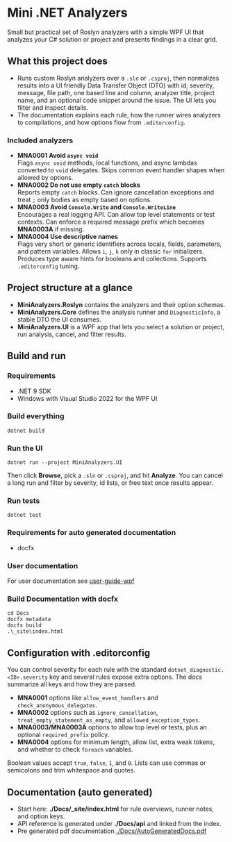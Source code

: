 # Mini .NET Analyzers

Small but practical set of Roslyn analyzers with a simple WPF UI that analyzes your C# solution or project and presents findings in a clear grid.

## What this project does

- Runs custom Roslyn analyzers over a `.sln` or `.csproj`, then normalizes results into a UI friendly Data Transfer Object (DTO) with id, severity, message, file path, one based line and column, analyzer title, project name, and an optional code snippet around the issue. The UI lets you filter and inspect details.  
- The documentation explains each rule, how the runner wires analyzers to compilations, and how options flow from `.editorconfig`.

### Included analyzers

- **MNA0001 Avoid `async void`**  
  Flags `async void` methods, local functions, and async lambdas converted to `void` delegates. Skips common event handler shapes when allowed by options.
- **MNA0002 Do not use empty `catch` blocks**  
  Reports empty `catch` blocks. Can ignore cancellation exceptions and treat `;` only bodies as empty based on options.
- **MNA0003 Avoid `Console.Write` and `Console.WriteLine`**  
  Encourages a real logging API. Can allow top level statements or test contexts. Can enforce a required message prefix which becomes **MNA0003A** if missing.
- **MNA0004 Use descriptive names**  
  Flags very short or generic identifiers across locals, fields, parameters, and pattern variables. Allows `i`, `j`, `k` only in classic `for` initializers. Produces type aware hints for booleans and collections. Supports `.editorconfig` tuning.

## Project structure at a glance

- **MiniAnalyzers.Roslyn** contains the analyzers and their option schemas.  
- **MiniAnalyzers.Core** defines the analysis runner and `DiagnosticInfo`, a stable DTO the UI consumes.  
- **MiniAnalyzers.UI** is a WPF app that lets you select a solution or project, run analysis, cancel, and filter results.

## Build and run

### Requirements

- .NET 9 SDK  
- Windows with Visual Studio 2022 for the WPF UI

### Build everything

```
dotnet build
```

### Run the UI

```
dotnet run --project MiniAnalyzers.UI
```

Then click **Browse**, pick a `.sln` or `.csproj`, and hit **Analyze**. You can cancel a long run and filter by severity, id lists, or free text once results appear.

### Run tests

```
dotnet test
```

### Requirements for auto generated documentation

- docfx

### User documentation

For user documentation see [user-guide-wpf](Docs/user-guide-wpf.md)

### Build Documentation with docfx

```
cd Docs
docfx metadata
docfx build
.\_site\index.html
```

## Configuration with .editorconfig

You can control severity for each rule with the standard `dotnet_diagnostic.<ID>.severity` key and several rules expose extra options. The docs summarize all keys and how they are parsed.

- **MNA0001** options like `allow_event_handlers` and `check_anonymous_delegates`.  
- **MNA0002** options such as `ignore_cancellation`, `treat_empty_statement_as_empty`, and `allowed_exception_types`.  
- **MNA0003/MNA0003A** options to allow top level or tests, plus an optional `required_prefix` policy.  
- **MNA0004** options for minimum length, allow list, extra weak tokens, and whether to check `foreach` variables.  

Boolean values accept `true`, `false`, `1`, and `0`. Lists can use commas or semicolons and trim whitespace and quotes.

## Documentation (auto generated)

- Start here: **./Docs/_site/index.html** for rule overviews, runner notes, and option keys.  
- API reference is generated under **./Docs/api** and linked from the index.  
- Pre generated pdf documentation [./Docs/AutoGeneratedDocs.pdf](./Docs/AutoGeneratedDocs.pdf)


